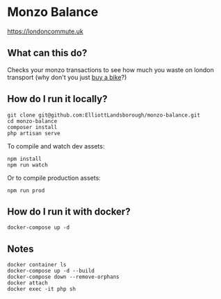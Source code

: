 # Monzo Balance

https://londoncommute.uk

## What can this do?

Checks your monzo transactions to see how much you waste on london transport (why don't you just [buy a bike](https://amzn.to/2RK1qCz)?)

## How do I run it locally?
```
git clone git@github.com:ElliottLandsborough/monzo-balance.git
cd monzo-balance
composer install
php artisan serve
```
To compile and watch dev assets:
```
npm install
npm run watch
```
Or to compile production assets:
```
npm run prod
```

## How do I run it with docker?
```
docker-compose up -d
```

## Notes
```
docker container ls
docker-compose up -d --build
docker-compose down --remove-orphans
docker attach 
docker exec -it php sh
```
